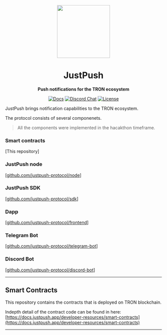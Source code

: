 <div align="center">
  <img height="170x" src="https://i.imgur.com/Jzhomj5.png" />

  <h1>JustPush</h1>

  <p>
    <strong>Push notifications for the TRON ecosystem</strong>
  </p>

  <p>
    <a href="https://docs.justpush.app/"><img alt="Docs" src="https://img.shields.io/badge/docs-justpush-informational" /></a>
    <a href="https://discord.gg/Baqkey4sPK"><img alt="Discord Chat" src="https://img.shields.io/discord/1037419699409006592?color=yellowgreen" /></a>
    <a href="https://opensource.org/licenses/MIT"><img alt="License" src="https://img.shields.io/github/license/justpush-protocol/contracts?color=blueviolet" /></a>
  </p>
</div>

JustPush brings notification capabilities to the TRON ecosystem.

The protocol consists of several componenets. 

> All the components were implemented in the hacakthon timeframe.

### Smart contracts
[This repository]


### JustPush node
[[github.com/justpush-protocol/node](https://github.com/justpush-protocol/node)]

### JustPush SDK
[[github.com/justpush-protocol/sdk](https://github.com/justpush-protocol/sdk)]

### Dapp
[[github.com/justpush-protocol/frontend](https://github.com/justpush-protocol/frontend)]

### Telegram Bot
[[github.com/justpush-protocol/telegram-bot](https://github.com/justpush-protocol/telegram-bot)]

### Discord Bot
[[github.com/justpush-protocol/discord-bot](https://github.com/justpush-protocol/discord-bot)]

---

## Smart Contracts

This repository contains the contracts that is deployed on TRON blockchain.

Indepth detail of the contract code can be found in here: [https://docs.justpush.app/developer-resources/smart-contracts](https://docs.justpush.app/developer-resources/smart-contracts)

---